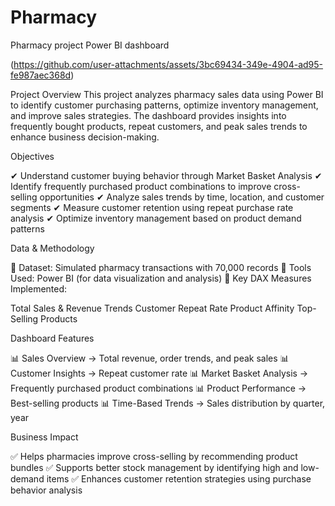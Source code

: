 # Pharmacy
Pharmacy project Power BI dashboard

(https://github.com/user-attachments/assets/3bc69434-349e-4904-ad95-fe987aec368d)

Project Overview
This project analyzes pharmacy sales data using Power BI to identify customer purchasing patterns, optimize inventory management, and improve sales strategies. The dashboard provides insights into frequently bought products, repeat customers, and peak sales trends to enhance business decision-making.

Objectives

✔ Understand customer buying behavior through Market Basket Analysis
✔ Identify frequently purchased product combinations to improve cross-selling opportunities
✔ Analyze sales trends by time, location, and customer segments
✔ Measure customer retention using repeat purchase rate analysis
✔ Optimize inventory management based on product demand patterns

Data & Methodology

📌 Dataset: Simulated pharmacy transactions with 70,000 records
📌 Tools Used: Power BI (for data visualization and analysis)
📌 Key DAX Measures Implemented:

Total Sales & Revenue Trends
Customer Repeat Rate
Product Affinity
Top-Selling Products

Dashboard Features

📊 Sales Overview → Total revenue, order trends, and peak sales 
📊 Customer Insights → Repeat customer rate
📊 Market Basket Analysis → Frequently purchased product combinations
📊 Product Performance → Best-selling products
📊 Time-Based Trends → Sales distribution by quarter, year

Business Impact

✅ Helps pharmacies improve cross-selling by recommending product bundles
✅ Supports better stock management by identifying high and low-demand items
✅ Enhances customer retention strategies using purchase behavior analysis
